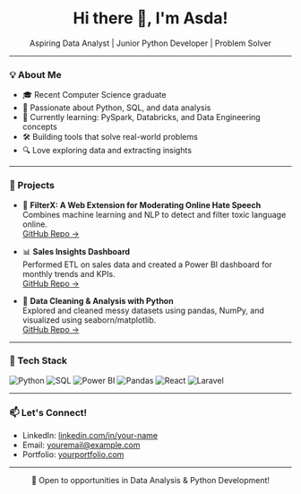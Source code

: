 <h1 align="center">Hi there 👋, I'm Asda!</h1>

<p align="center">
  Aspiring Data Analyst | Junior Python Developer | Problem Solver
</p>

---

### 💡 About Me

- 🎓 Recent Computer Science graduate  
- 🐍 Passionate about Python, SQL, and data analysis  
- 🧠 Currently learning: PySpark, Databricks, and Data Engineering concepts  
- 🛠️ Building tools that solve real-world problems  
- 🔍 Love exploring data and extracting insights  

---

### 🧪 Projects

- 🔎 **FilterX: A Web Extension for Moderating Online Hate Speech**  
  Combines machine learning and NLP to detect and filter toxic language online.  
  [GitHub Repo →](https://github.com/your-username/filterx)

- 📊 **Sales Insights Dashboard**  
  Performed ETL on sales data and created a Power BI dashboard for monthly trends and KPIs.  
  [GitHub Repo →](https://github.com/your-username/sales-dashboard)

- 🧼 **Data Cleaning & Analysis with Python**  
  Explored and cleaned messy datasets using pandas, NumPy, and visualized using seaborn/matplotlib.  
  [GitHub Repo →](https://github.com/your-username/data-cleaning-project)

---

### 🧰 Tech Stack

![Python](https://img.shields.io/badge/Python-3776AB?style=flat&logo=python&logoColor=white)
![SQL](https://img.shields.io/badge/SQL-4479A1?style=flat&logo=postgresql&logoColor=white)
![Power BI](https://img.shields.io/badge/Power%20BI-F2C811?style=flat&logo=powerbi&logoColor=black)
![Pandas](https://img.shields.io/badge/Pandas-150458?style=flat&logo=pandas&logoColor=white)
![React](https://img.shields.io/badge/React-20232A?style=flat&logo=react&logoColor=61DAFB)
![Laravel](https://img.shields.io/badge/Laravel-E74430?style=flat&logo=laravel&logoColor=white)

---

### 📫 Let's Connect!

- LinkedIn: [linkedin.com/in/your-name](https://linkedin.com/in/your-name)  
- Email: youremail@example.com  
- Portfolio: [yourportfolio.com](https://yourportfolio.com)

---

<p align="center">
  🚀 Open to opportunities in Data Analysis & Python Development!
</p>
